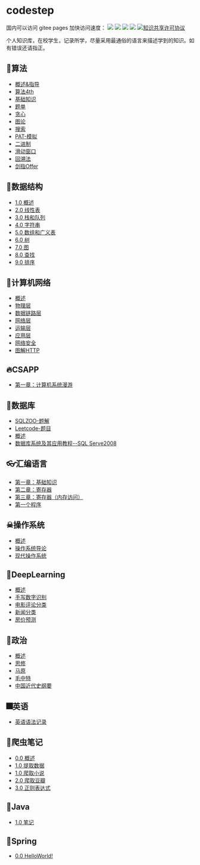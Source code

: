 # codestep
<p align="center">

国内可以访问 gitee pages 加快访问速度： [![](https://img.shields.io/badge/Gitee%20Pages-CodeStep-blue)](https://weijiew.gitee.io/codestep/) 
[![](https://img.shields.io/badge/Github%20Pages-CodeStep-brightgreen)](https://weijiew.com/codestep/#/) 
<a href="https://github.com/weijiew/codestep"><img src="https://img.shields.io/github/stars/weijiew/codestep?color=%238e44ad&label=github&logoColor=%236c5ce7&style=social"></a>
<a href="https://weijiew.com"><img src="https://img.shields.io/badge/blog-weijiew-blue.svg"></a>
<a rel="license" href="http://creativecommons.org/licenses/by-nc-sa/4.0/"><img alt="知识共享许可协议" style="border-width:0" src="https://i.creativecommons.org/l/by-nc-sa/4.0/88x31.png" /></a>
</p>
个人知识库，在校学生，记录所学，尽量采用最通俗的语言来描述学到的知识。如有错误还请指正。



## 🚀算法
* [概述&指导](book/alg_lab_0.md)
* [算法4th](book/alg_algs4.md)
* [基础知识](book/alg_lab_1.md)
* [题单](book/alg_num_toc.md)
* [贪心](book/alg_gre_0.md)
* [图论](book/alg_lab_5.md)
* [搜索](book/alg_lab_12.md)
* [PAT-模拟](book/alg_pat_0.md)
* [二进制](book/alg_binary.md)
* [滑动窗口](book/alg_win.md)
* [回溯法](book/alg_back.md)
* [剑指Offer](book/alg_offer.md)

## 💫数据结构
* [1.0 概述](book/ds.md)
* [2.0 线性表](book/ds_list.md)
* [3.0 栈和队列](book/ds_qs.md)
* [4.0 字符串](book/ds_char.md)
* [5.0 数组和广义表](book/ds_vec.md)
* [6.0 树](book/ds_tree.md)
* [7.0 图](book/ds_graph.md)
* [8.0 查找](book/ds_search.md)
* [9.0 排序](book/ds_sort.md)

## 🚗计算机网络
* [概述](book/net_lab_0.md)
* [物理层](book/net_lab_1.md)
* [数据链路层](book/net_lab_2.md)
* [网络层](book/net_lab_3.md)
* [运输层](book/net_lab_4.md)
* [应用层](book/net_lab_5.md)
* [网络安全](book/net_lab_6.md)
* [图解HTTP](book/net_lab_7.md)

## 🔥CSAPP
* [第一章：计算机系统漫游](book/csapp_ch1.md)

## 🐷数据库
* [SQLZOO-题解](book/sql_lab_2.md)
* [Leetcode-题目](book/sql_lab_1.md)
* [概述](book/sql_lab_0.md)
* [数据库系统及其应用教程--SQL Serve2008](book/sql_1.md)

## 👓汇编语言
* [第一章：基础知识](book/asm_lab_0.md)
* [第二章：寄存器](book/asm_lab_1.md)
* [第三章：寄存器（内存访问）](book/asm_lab_2.md)
* [第一个程序](book/asm_lab_3.md)

## ☠操作系统
* [概述](book/os_lab_0.md)
* [操作系统导论](book/os_0.md)
* [现代操作系统](book/os_now.md)

## 🎉DeepLearning
* [概述](book/dl_lab_0.md)
* [手写数字识别](book/dl_lab_1.md)
* [电影评论分类](book/dl_lab_2.md)
* [新闻分类](book/dl_lab_3.md)
* [房价预测](book/dl_lab_4.md)

## 🍳政治
* [概述](book/pol_lab_0.md)
* [思修](book/pol_lab_1.md)
* [马原](book/pol_2.md)
* [毛中特](book/pol_3.md)
* [中国近代史纲要](book/pol_lab_4.md)

## 🎆英语
* [英语语法记录](book/eng_lab_0.md)

## 🎊爬虫笔记
* [0.0 概述](book/spi_0.md)
* [1.0 提取数据](book/spi_3.md)
* [1.0 爬取小说](book/spi_lab_1.md)
* [2.0 爬取豆瓣](book/spi_lab_2.md)
* [3.0 正则表达式](book/spi_3.md)

## 👒Java
* [1.0 笔记](book/java_lab_1.md)

## 🌼Spring
* [0.0 HelloWorld!](book/spr_0.md)
